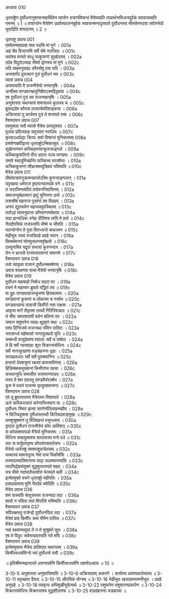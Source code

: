 अध्यायः 010

धृतराष्ट्रेण दुर्योधनानुशासनम्प्रार्थितेन व्यासेन तत्रागमिष्यन्तं मैत्रेयम्प्रति तत्प्रार्थनाविधानपूर्वकं स्वावासम्प्रति गमनम् ॥ 1 ॥ तत्रागतेन मैत्रेयेण ऊर्वास्फालनपूर्वकं स्ववचनमनादृतवतो दुर्योधनस्य भीमसेनगदया तवोरुभेदो भूयादिति शापदानम् ॥ 2 ॥

धृतराष्ट्र उवाच 	001  
एवमेतन्महाप्राज्ञ यथा वदसि मां मुने ।	001a  
अहं चैव विजानामि सर्वे चेमे नराधिपाः ॥	001c  
भवांश्च मन्यते साधु यत्कुरूणां सुखोदयम् ।	002a  
तदेव विदुरोऽप्याह भीष्मो द्रोणश्च मां मुने ॥	002c  
यदि त्वहमनुग्राह्यः कौरव्येषु दया यदि ।	003a  
अन्वशाधि दुरात्मानं पुत्रं दुर्योधनं मम ॥	003c  
व्यास उवाच	004  
अयमायाति वै राजन्मैत्रेयो भगवानृषिः ।	004a  
अन्वीक्ष्य पाण्डवान्भ्रातॄनिहैवाऽस्मद्दिदृक्षया ॥	004c  
एष दुर्योधनं पुत्रं तव राजन्महानृषिः ।	005a  
अनुशास्ता यथान्यायं शमायास्य कुलस्य च ॥	005c  
ब्रूयाद्यदेष कौरव्य तत्कार्यमविशङ्कया ।	006a  
अक्रियायां तु कार्यस्य पुत्रं ते शप्स्यते रुषा ॥	006c  
वैशम्पायन उवाच 	007  
एवमुक्त्वा ययौ व्यासो मैत्रेयः प्रत्यदृश्यत ।	007a  
पूजया प्रतिजग्राह सपुत्रस्तं नराधिपः ॥	007c  
कृत्वाऽर्ध्याद्याः क्रियाः सर्वा विश्रान्तं मुनिसत्तमम्	008a  
प्रश्रयेणाब्रवीद्राजा धृतराष्ट्रोऽम्बिकासुतः ॥	008c  
सुखेनागमनं कच्चिद्भगवन्कुरुजाङ्गले ।	009a  
कच्चित्कुशलिनो वीरा भ्रातरः पञ्च पाण्डवाः ।	009c  
समये स्थातुमिच्छन्ति कच्चिच्च भरतर्षभाः ।	010a  
कच्चित्कुरूणां सौभ्रात्रमव्युच्छिन्नं भविष्यति ॥	010c  
मैत्रेय उवाच 	011  
तीर्थयात्रामनुक्रामन्प्राप्तोऽस्मि कुरुजाङ्गलान् ।	011a  
यदृच्छया धर्मराजं दृष्टवान्काम्यके वने ॥	011c  
तं जटाजिनसंवीतं तपोवननिवासिनम् ।	012a  
समाजग्मुर्महात्मानं द्रष्टुं मुनिगणाः प्रभो ॥	012c  
तत्राश्रौषं महाराज पुत्राणां तव विग्रहम् ।	013a  
अनयं द्यूतरूपेण महाभयमुपस्थितम् ॥	013c  
ततोऽहं त्वामनुप्राप्तः कौरवाणामवेक्षया ॥	014a  
सदा ह्यभ्यधिकः स्नेहः प्रीतिश्च त्वयि मे प्रभो ॥	014c  
नैतदौपयिकं राजंस्त्वयि भीष्मे च जीवति ।	015a  
यदन्योन्येन ते पुत्रा विरुध्यन्ते कथञ्चन ॥	015c  
मेढीभूतः स्वयं राजन्निग्रहे प्रग्रहे भवान् ।	016a  
किमर्थमनयं घोरमुत्पतन्तमुपेक्षसे ॥	016c  
दस्यूनामिव यद्वृत्तं सभायां कुरुनन्दन ।	017a  
तेन न भ्राजसे राजंस्तापसानां समागमे ॥	017c  
वैशम्पायन उवाच 	018  
ततो व्यावृत्य राजानं दुर्योधनममर्षणम् ।	018a  
उवाच श्लक्ष्णया वाचा मैत्रेयो भगवानृषिः ॥	018c  
मैत्रेय उवाच 	019  
दुर्योधन महाबाहो निबोध वदतां वर ।	019a  
वचनं मे महाभाग ब्रुवतो यद्धितं तव ॥	019c  
मा द्रुहः पाण्डवान्राजन्कुरुष्व हितमात्मनः ।	020a  
पाण्डवानां कुरूणां च लोकस्य च नरर्षभ ॥	020c  
पाण्डवान्प्राप्य तान्रात्रौ किर्मीरो नाम राक्षसः ।	021a  
आवृत्य मार्गं रौद्रात्मा तस्थौ गिरिरिवाचलः ॥	021c  
तं भीमः समरश्लाघी बलेन बलिनां वरः ।	022a  
जघान पशुमारेण व्याघ्रः क्षुद्रमृगं यथा ॥	022c  
पश्य दिग्विजये राजन्यथा भीमेन पातितः ।	023a  
जरासन्धो महेष्वासो नागायुतबलो युधि ॥	023c  
सम्बन्धी वासुदेवश्च श्यालाः सर्वे च पार्षताः ।	024a  
ते हि सर्वे नरव्याघ्राः शूरा विक्रान्तयोधिनः ॥	024c  
सर्वे नागायुतप्राणा वज्रसंहनना दृढाः ।	025a  
सत्यव्रतधराः सर्वे सर्वे पुरुषमानिनः ॥	025c  
हन्तारो देवशत्रूणां रक्षसां कामरूपिणाम् ।	026a  
हिडिम्बबकमुख्यानां किर्मीरश्च रक्षसः ।	026c  
कस्तान्युधि समासीत जरामरणवान्नरः ॥	026e  
तस्य ते शम एवास्तु पाण्डवैर्भरतर्षभ ।	027a  
कुरु मे वचनं राजन्मा मृत्युवशमन्वगाः ॥	027c  
वैशम्पायन उवाच 	028  
एवं तु ब्रुवतस्तस्य मैत्रेयस्य विशाम्पते ।	028a  
ऊरुं करिकराकारं करेणाभिजघान सः ॥	028c  
दुर्योधनः स्मितं कृत्वा चरणेनोल्लिखन्महीम् ।	029a  
न किञ्चिदुक्त्वा दुर्मेधास्तस्थौ किञ्चिदवाङ्मुखः ॥	029c  
तमशुश्रूषमाणं तु विलिखन्तं वसुन्धराम् ।	030a  
दृष्ट्वा दुर्योधनं राजन्मैत्रेयं कोप आविशत् ॥	030c  
स कोपवशमापन्नो मैत्रेयो मुनिसत्तमः ।	031a  
विधिना सम्प्रयुक्तश्च शापायास्य मनो दधे ॥	031c  
ततः स वार्युपस्पृश्य कोपसंरक्तलोचनः ।	032a  
मैत्रेयो धार्तराष्ट्रं तमशपद्दुष्टचेतसम् ॥	032c  
यस्मात्त्वं मामनादृत्य नेमां वाचं चिकीर्षसि ।	033a  
तस्मादस्यातिमानस्य सद्यः फलमवाप्स्यसि ॥	033c  
त्वदभिद्रोहसंयुक्तं युद्धमुत्पत्स्यते महत् ।	034a  
यत्र भीमो गदाघातैस्तवोरुं भेत्स्यते बली ॥	034c  
इत्येवमुक्ते वचने धृतराष्ट्रो महीपतिः ।	035a  
प्रसादयामास मुनिं नैतदेवं भवेदिति ॥	035c  
मैत्रेय उवाच 	036  
शमं यास्यति चेत्पुत्रस्तव राजन्यदा तदा ।	036a  
शायो न भविता तात विपरीते भविष्यति ॥	036c  
वैशम्पायन उवाच 	037  
सविलक्षस्तु राजेन्द्रो दुर्योधनपिता तदा ।	037a  
मैत्रेयं प्राह किर्मीरः कथं भीमेन पातितः ॥	037c  
मैत्रेय उवाच 	038  
नाहं वक्ष्याम्यसूया ते न ते शुश्रूषते सुतः ।	038a  
एष ते विदुरः सर्वमाख्यास्यति गते मयि ॥	038c  
वैशम्पायन उवाच 	039  
इत्येवमुक्त्वा मैत्रेयः प्रातिष्ठत यथागतम् ।	039a  
किर्मीरवधसंविग्नो भयं दुर्योधनो ययौ ॥	039c  

॥ इतिश्रीमन्महाभारते अरण्यपर्वणि किर्मीरवधपर्वणि दशमोऽध्यायः ॥ 10 ॥

3-10-5 अनुशास्ता अनुशासिष्यति ॥ 3-10-6 अक्रियायाम् अकरणे । कार्यस्य अवश्यकर्तव्यस्य ॥ 3-10-11 यदृच्छया दैवात् ॥ 3-10-15 औपयिकं योग्यम् ॥ 3-10-16 मेढीभूतः खलदामस्तम्भीभूतः । प्रग्रहे अनुग्रहे ॥ 3-10-18 व्यावृत्य अभिमुखीभूयेत्यर्थः ॥ 3-10-22 पशुमारेण पशुमारणप्रकारेण ॥ 3-10-24 विक्रान्तयोधिनः विक्रान्ताश्च युद्धशीलाश्च ॥ 3-10-25 वज्रसंहननाः वज्रकायाः ॥
